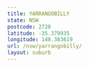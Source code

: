 ```yaml
---
title: YARRANGOBILLY
state: NSW
postcode: 2720
latitude: -35.379935
longitude: 148.383619
url: /nsw/yarrangobilly/
layout: suburb
---
```

